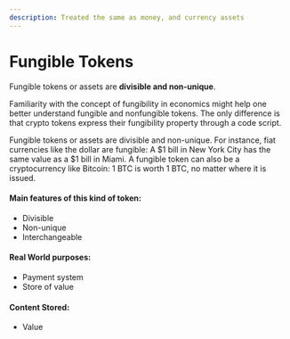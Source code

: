 ```yaml
---
description: Treated the same as money, and currency assets
---
```


# Fungible Tokens

Fungible tokens or assets are **divisible and non-unique**.

Familiarity with the concept of fungibility in economics might help one better understand fungible and nonfungible tokens. The only difference is that crypto tokens express their fungibility property through a code script.

Fungible tokens or assets are divisible and non-unique. For instance, fiat currencies like the dollar are fungible: A $1 bill in New York City has the same value as a $1 bill in Miami. A fungible token can also be a cryptocurrency like Bitcoin: 1 BTC is worth 1 BTC, no matter where it is issued.&#x20;

#### Main features of this kind of token:

* Divisible
* Non-unique
* Interchangeable

#### Real World purposes:

* Payment system
* Store of value

#### Content Stored:

* Value
